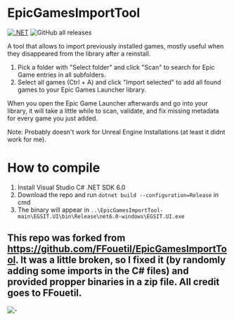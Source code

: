 # EpicGamesImportTool
[![.NET](https://github.com/Letoonik/EpicGamesImportTool/actions/workflows/dotnet.yml/badge.svg)](https://github.com/Letoonik/EpicGamesImportTool/actions/workflows/dotnet.yml) ![GitHub all releases](https://img.shields.io/github/downloads/Letoonik/EpicGamesImportTool/total?color=34cf58&logo=github)

A tool that allows to import previously installed games, mostly useful when they disappeared from the library after a reinstall.

1. Pick a folder with "Select folder" and click "Scan" to search for Epic Game entries in all subfolders.
2. Select all games (Ctrl + A) and click "Import selected" to add all found games to your Epic Games Launcher library.

When you open the Epic Game Launcher afterwards and go into your library, it will take a little while to scan, validate, and fix missing metadata for every game you just added.

Note: Probably doesn't work for Unreal Engine Installations (at least it didnt work for me).

# How to compile
1. Install Visual Studio C# .NET SDK 6.0
2. Download the repo and run `dotnet build --configuration=Release` in cmd
3. The binary will appear in `..\EpicGamesImportTool-main\EGSIT.UI\bin\Release\net6.0-windows\EGSIT.UI.exe`

## This repo was forked from https://github.com/FFouetil/EpicGamesImportTool. It was a little broken, so I fixed it (by randomly adding some imports in the C# files) and provided propper binaries in a zip file. All credit goes to FFouetil.
![-](https://raw.githubusercontent.com/Letoonik/EpicGamesImportTool/main/.github/workflows/pic.png)
